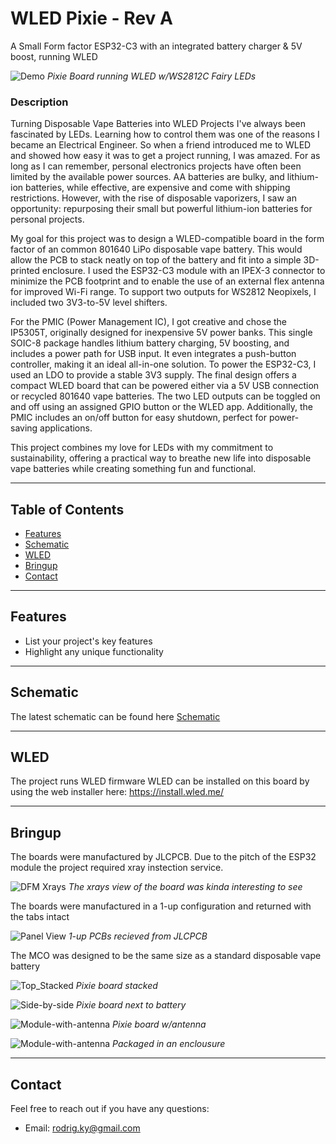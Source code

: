 # WLED Pixie - Rev A
 A Small Form factor ESP32-C3 with an integrated battery charger & 5V boost, running WLED 
 
![Demo](/Pics/6-Test_Setup.JPG)
*Pixie Board running WLED w/WS2812C Fairy LEDs*

### Description

Turning Disposable Vape Batteries into WLED Projects
I've always been fascinated by LEDs. Learning how to control them was one of the reasons I became an Electrical Engineer. So when a friend introduced me to WLED and showed how easy it was to get a project running, I was amazed.
For as long as I can remember, personal electronics projects have often been limited by the available power sources. AA batteries are bulky, and lithium-ion batteries, while effective, are expensive and come with shipping restrictions. However, with the rise of disposable vaporizers, I saw an opportunity: repurposing their small but powerful lithium-ion batteries for personal projects.

My goal for this project was to design a WLED-compatible board in the form factor of an common 801640 LiPo disposable vape battery. This would allow the PCB to stack neatly on top of the battery and fit into a simple 3D-printed enclosure. I used the ESP32-C3 module with an IPEX-3 connector to minimize the PCB footprint and to enable the use of an external flex antenna for improved Wi-Fi range. To support two outputs for WS2812 Neopixels, I included two 3V3-to-5V level shifters.

For the PMIC (Power Management IC), I got creative and chose the IP5305T, originally designed for inexpensive 5V power banks. This single SOIC-8 package handles lithium battery charging, 5V boosting, and includes a power path for USB input. It even integrates a push-button controller, making it an ideal all-in-one solution. To power the ESP32-C3, I used an LDO to provide a stable 3V3 supply.
The final design offers a compact WLED board that can be powered either via a 5V USB connection or recycled 801640 vape batteries. The two LED outputs can be toggled on and off using an assigned GPIO button or the WLED app. Additionally, the PMIC includes an on/off button for easy shutdown, perfect for power-saving applications.

This project combines my love for LEDs with my commitment to sustainability, offering a practical way to breathe new life into disposable vape batteries while creating something fun and functional.

---

## Table of Contents
- [Features](#features)
- [Schematic](#Schematic)
- [WLED](#WLED)
- [Bringup](#Bringup)
- [Contact](#Contact)


---

## Features
- List your project's key features
- Highlight any unique functionality

---

## Schematic
The latest schematic can be found here
[Schematic](/PDF/WLED_Pixie_Rev_A-2024-10-12.PDF)

---

## WLED
The project runs WLED firmware
WLED can be installed on this board by using the web installer here: 
https://install.wled.me/

---

## Bringup
The boards were manufactured by JLCPCB. Due to the pitch of the ESP32 module the project required xray instection service.


![DFM Xrays](/Pics/7-WLED_Pixie_RevA_Xray.jpg)
*The xrays view of the board was kinda interesting to see*

The boards were manufactured in a 1-up configuration and returned with the tabs intact

![Panel View](/Pics/1-panel_view.jpeg)
*1-up PCBs recieved from JLCPCB*

The MCO was designed to be the same size as a standard disposable vape battery

![Top_Stacked](/Pics/3-top_stacked.jpeg)
*Pixie board stacked*

![Side-by-side](/Pics/4-botton-sidebyside.jpeg)
*Pixie board next to battery*

![Module-with-antenna](/Pics/5-module-antenna.jpeg)
*Pixie board w/antenna*

![Module-with-antenna](/Pics/8-enclosure.jpg)
*Packaged in an enclousure*


---

## Contact

Feel free to reach out if you have any questions:

- Email: rodrig.ky@gmail.com
